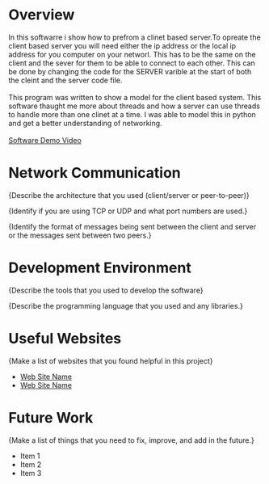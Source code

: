 # Overview

In this softwarre i show how to prefrom a clinet based server.To opreate the client based server you will need either the ip address or the local ip address for you computer on your networl. This has to be the same on the client and the sever for them to be able to connect to each other. This can be done by changing the code for the SERVER varible at the start of both the cleint and the server code file. 
<br>
<br>
This program was written to show a model for the client based system. This software thaught me more about threads and how a server can use threads to handle more than one clinet at a time. I was able to model this in python and get a better understanding of networking. 
<br>
<br>
[Software Demo Video](http://youtube.link.goes.here)

# Network Communication

{Describe the architecture that you used (client/server or peer-to-peer)}

{Identify if you are using TCP or UDP and what port numbers are used.}

{Identify the format of messages being sent between the client and server or the messages sent between two peers.}

# Development Environment

{Describe the tools that you used to develop the software}

{Describe the programming language that you used and any libraries.}

# Useful Websites

{Make a list of websites that you found helpful in this project}
* [Web Site Name](http://url.link.goes.here)
* [Web Site Name](http://url.link.goes.here)

# Future Work

{Make a list of things that you need to fix, improve, and add in the future.}
* Item 1
* Item 2
* Item 3

